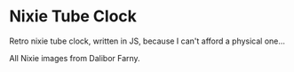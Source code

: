 # Nixie Tube Clock
Retro nixie tube clock, written in JS, because I can't afford a physical one...

All Nixie images from Dalibor Farny.
